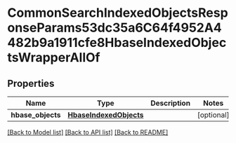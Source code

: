 # CommonSearchIndexedObjectsResponseParams53dc35a6C64f4952A4482b9a1911cfe8HbaseIndexedObjectsWrapperAllOf


## Properties
Name | Type | Description | Notes
------------ | ------------- | ------------- | -------------
**hbase_objects** | [**HbaseIndexedObjects**](HbaseIndexedObjects.md) |  | [optional] 

[[Back to Model list]](../README.md#documentation-for-models) [[Back to API list]](../README.md#documentation-for-api-endpoints) [[Back to README]](../README.md)


